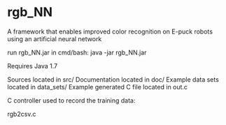 # rgb_NN
A framework that enables improved color recognition on E-puck robots using an artificial neural network

run rgb_NN.jar in cmd/bash:
java -jar rgb_NN.jar

Requires Java 1.7

Sources located in                    src/
Documentation located in              doc/
Example data sets located in          data_sets/
Example generated C file located in   out.c

C controller used to record the training data:

rgb2csv.c
